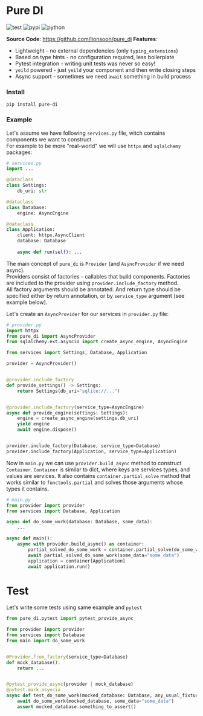 # Pure DI
![test](https://github.com/lionsoon/pure_di/actions/workflows/nox-test.yml/badge.svg)
![pypi](https://img.shields.io/pypi/v/pure-di?color=%2334D058)
![python](https://img.shields.io/pypi/pyversions/pure-di.svg?color=%2334D058)

**Source Code**: https://github.com/lionsoon/pure_di
**Features**:
* Lightweight - no external dependencies (only `typing_extensions`)
* Based on type hints - no configuration required, less boilerplate   
* Pytest integration - writing unit tests was never so easy!
* `yeild` powered - just `yeild` your component and then write closing steps
* Async support - sometimes we need `await` something in build process

### Install
```commandline
pip install pure-di
```
### Example 
Let's assume we have following `services.py` file, witch contains components we want to construct.    
For example to be more "real-world" we will use `httpx` and `sqlalchemy` packages:

```python
# services.py
import ...

@dataclass
class Settings:
    db_uri: str

@dataclass
class Database:
    engine: AsyncEngine

@dataclass
class Application:
    client: httpx.AsyncClient
    database: Database
    
    async def run(self): ...

```
The main concept of `pure_di` is `Provider` (and `AsyncProvider` if we need async).  
Providers consist of factories - callables that build components. Factories are included to the provider using `provider.include_factory` method.  
All factory arguments should be annotated. And return type should be specified either by return annotation, or by `service_type` argument (see example below).  

Let's create an `AsyncProvider` for our services in `provider.py` file:

```python
# provider.py
import httpx
from pure_di import AsyncProvider
from sqlalchemy.ext.asyncio import create_async_engine, AsyncEngine

from services import Settings, Database, Application

provider = AsyncProvider()


@provider.include_factory
def provide_settings() -> Settings:
    return Settings(db_uri="sqlite://...")


@provider.include_factory(service_type=AsyncEngine)
async def provide_engine(settings: Settings):
    engine = create_async_engine(settings.db_uri)
    yield engine
    await engine.dispose()


provider.include_factory(Database, service_type=Database)
provider.include_factory(Application, service_type=Application)
```
Now in `main.py` we can use `provider.build_async` method to construct `Container`. 
`Container` is similar to dict, where keys are services types, and values are services. 
It also contains `container.partial_solve` method that works similar to `functools.partial` and solves those arguments whose types it contains.
```python
# main.py
from provider import provider
from services import Database, Application

async def do_some_work(database: Database, some_data):
    ...

async def main():
    async with provider.build_async() as container:
        partial_solved_do_some_work = container.partial_solve(do_some_work)
        await partial_solved_do_some_work(some_data="some_data")
        application = container[Application]
        await application.run()
```

# Test
Let's write some tests using same example and `pytest`

```python
from pure_di.pytest import pytest_provide_async

from provider import provider
from services import Database
from main import do_some_work


@Provider.from_factory(service_type=Database)
def mock_database():
    return ...


@pytest_provide_async(provider | mock_database)
@pytest.mark.asyncio
async def test_do_some_work(mocked_database: Database, any_usual_fixture):
    await do_some_work(mocked_database, some_data="some_data")
    assert mocked_database.something_to_assert()

```